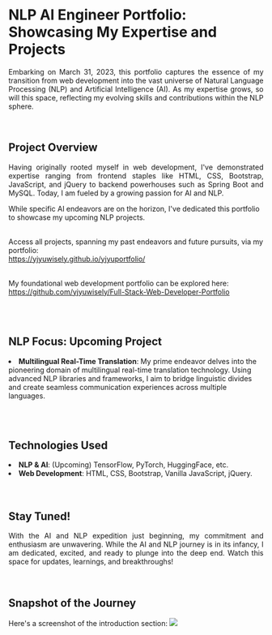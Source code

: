<h1>NLP AI Engineer Portfolio: Showcasing My Expertise and Projects</h1>
<p align="justify">
  Embarking on March 31, 2023, this portfolio captures the essence of my transition from web development into the vast universe of Natural Language Processing (NLP) and Artificial Intelligence (AI). As my expertise grows, so will this space, reflecting my evolving skills and contributions within the NLP sphere.</p><br>

<h2>Project Overview</h2>
<p align="justify">
  Having originally rooted myself in web development, I've demonstrated expertise ranging from frontend staples like HTML, CSS, Bootstrap, JavaScript, and jQuery to backend powerhouses such as Spring Boot and MySQL. Today, I am fueled by a growing passion for AI and NLP.

While specific AI endeavors are on the horizon, I've dedicated this portfolio to showcase my upcoming NLP projects.<br><br>

Access all projects, spanning my past endeavors and future pursuits, via my portfolio:<br>
https://yjyuwisely.github.io/yjyuportfolio/<br><br>

My foundational web development portfolio can be explored here:<br>
https://github.com/yjyuwisely/Full-Stack-Web-Developer-Portfolio </p> <br><br>
  
<h2>NLP Focus: Upcoming Project</h2>
<p align="justify">
<!--  <li>Exploring popular NLP Libraries/Frameworks such as TensorFlow, PyTorch, HuggingFace</li> -->
  <li><b>Multilingual Real-Time Translation</b>: My prime endeavor delves into the pioneering domain of multilingual real-time translation technology. Using advanced NLP libraries and frameworks, I aim to bridge linguistic divides and create seamless communication experiences across multiple languages.</li>
<!-- <li>Machine Learning Algorithms and their application in language processing</li>
<li>Deep Learning Architectures tailored for text and linguistic patterns</li> --></p>
<br><br>

<h2>Technologies Used</h2>
<li><b>NLP & AI</b>: (Upcoming) TensorFlow, PyTorch, HuggingFace, etc.</li>
<!-- <li>Machine Learning Algorithms (Upcoming)</li>
<li>Deep Learning Architectures (Upcoming)</li> -->
<li><b>Web Development</b>: HTML, CSS, Bootstrap, Vanilla JavaScript, jQuery.</li><br><br>

<h2>Stay Tuned!</h2>
<p align="justify">
With the AI and NLP expedition just beginning, my commitment and enthusiasm are unwavering. While the AI and NLP journey is in its infancy, I am dedicated, excited, and ready to plunge into the deep end. Watch this space for updates, learnings, and breakthroughs!</p><br>

<h2>Snapshot of the Journey</h2>
Here's a screenshot of the introduction section:
<img src="https://github.com/yjyuwisely/yjyuportfolio/assets/124529023/b7ea5dc0-7f78-42bc-9987-e064f288e75b">
